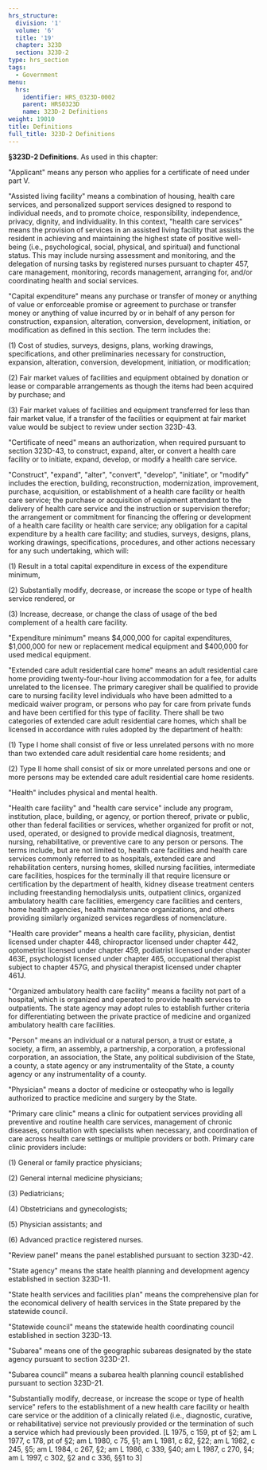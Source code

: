 ```yaml
---
hrs_structure:
  division: '1'
  volume: '6'
  title: '19'
  chapter: 323D
  section: 323D-2
type: hrs_section
tags:
  - Government
menu:
  hrs:
    identifier: HRS_0323D-0002
    parent: HRS0323D
    name: 323D-2 Definitions
weight: 19010
title: Definitions
full_title: 323D-2 Definitions
---
```

**§323D-2 Definitions**. As used in this chapter:

"Applicant" means any person who applies for a certificate of need under part V.

"Assisted living facility" means a combination of housing, health care services, and personalized support services designed to respond to individual needs, and to promote choice, responsibility, independence, privacy, dignity, and individuality. In this context, "health care services" means the provision of services in an assisted living facility that assists the resident in achieving and maintaining the highest state of positive well-being (i.e., psychological, social, physical, and spiritual) and functional status. This may include nursing assessment and monitoring, and the delegation of nursing tasks by registered nurses pursuant to chapter 457, care management, monitoring, records management, arranging for, and/or coordinating health and social services.

"Capital expenditure" means any purchase or transfer of money or anything of value or enforceable promise or agreement to purchase or transfer money or anything of value incurred by or in behalf of any person for construction, expansion, alteration, conversion, development, initiation, or modification as defined in this section. The term includes the:

(1) Cost of studies, surveys, designs, plans, working drawings, specifications, and other preliminaries necessary for construction, expansion, alteration, conversion, development, initiation, or modification;

(2) Fair market values of facilities and equipment obtained by donation or lease or comparable arrangements as though the items had been acquired by purchase; and

(3) Fair market values of facilities and equipment transferred for less than fair market value, if a transfer of the facilities or equipment at fair market value would be subject to review under section 323D-43.

"Certificate of need" means an authorization, when required pursuant to section 323D-43, to construct, expand, alter, or convert a health care facility or to initiate, expand, develop, or modify a health care service.

"Construct", "expand", "alter", "convert", "develop", "initiate", or "modify" includes the erection, building, reconstruction, modernization, improvement, purchase, acquisition, or establishment of a health care facility or health care service; the purchase or acquisition of equipment attendant to the delivery of health care service and the instruction or supervision therefor; the arrangement or commitment for financing the offering or development of a health care facility or health care service; any obligation for a capital expenditure by a health care facility; and studies, surveys, designs, plans, working drawings, specifications, procedures, and other actions necessary for any such undertaking, which will:

(1) Result in a total capital expenditure in excess of the expenditure minimum,

(2) Substantially modify, decrease, or increase the scope or type of health service rendered, or

(3) Increase, decrease, or change the class of usage of the bed complement of a health care facility.

"Expenditure minimum" means $4,000,000 for capital expenditures, $1,000,000 for new or replacement medical equipment and $400,000 for used medical equipment.

"Extended care adult residential care home" means an adult residential care home providing twenty-four-hour living accommodation for a fee, for adults unrelated to the licensee. The primary caregiver shall be qualified to provide care to nursing facility level individuals who have been admitted to a medicaid waiver program, or persons who pay for care from private funds and have been certified for this type of facility. There shall be two categories of extended care adult residential care homes, which shall be licensed in accordance with rules adopted by the department of health:

(1) Type I home shall consist of five or less unrelated persons with no more than two extended care adult residential care home residents; and

(2) Type II home shall consist of six or more unrelated persons and one or more persons may be extended care adult residential care home residents.

"Health" includes physical and mental health.

"Health care facility" and "health care service" include any program, institution, place, building, or agency, or portion thereof, private or public, other than federal facilities or services, whether organized for profit or not, used, operated, or designed to provide medical diagnosis, treatment, nursing, rehabilitative, or preventive care to any person or persons. The terms include, but are not limited to, health care facilities and health care services commonly referred to as hospitals, extended care and rehabilitation centers, nursing homes, skilled nursing facilities, intermediate care facilities, hospices for the terminally ill that require licensure or certification by the department of health, kidney disease treatment centers including freestanding hemodialysis units, outpatient clinics, organized ambulatory health care facilities, emergency care facilities and centers, home health agencies, health maintenance organizations, and others providing similarly organized services regardless of nomenclature.

"Health care provider" means a health care facility, physician, dentist licensed under chapter 448, chiropractor licensed under chapter 442, optometrist licensed under chapter 459, podiatrist licensed under chapter 463E, psychologist licensed under chapter 465, occupational therapist subject to chapter 457G, and physical therapist licensed under chapter 461J.

"Organized ambulatory health care facility" means a facility not part of a hospital, which is organized and operated to provide health services to outpatients. The state agency may adopt rules to establish further criteria for differentiating between the private practice of medicine and organized ambulatory health care facilities.

"Person" means an individual or a natural person, a trust or estate, a society, a firm, an assembly, a partnership, a corporation, a professional corporation, an association, the State, any political subdivision of the State, a county, a state agency or any instrumentality of the State, a county agency or any instrumentality of a county.

"Physician" means a doctor of medicine or osteopathy who is legally authorized to practice medicine and surgery by the State.

"Primary care clinic" means a clinic for outpatient services providing all preventive and routine health care services, management of chronic diseases, consultation with specialists when necessary, and coordination of care across health care settings or multiple providers or both. Primary care clinic providers include:

(1) General or family practice physicians;

(2) General internal medicine physicians;

(3) Pediatricians;

(4) Obstetricians and gynecologists;

(5) Physician assistants; and

(6) Advanced practice registered nurses.

"Review panel" means the panel established pursuant to section 323D-42.

"State agency" means the state health planning and development agency established in section 323D-11.

"State health services and facilities plan" means the comprehensive plan for the economical delivery of health services in the State prepared by the statewide council.

"Statewide council" means the statewide health coordinating council established in section 323D-13.

"Subarea" means one of the geographic subareas designated by the state agency pursuant to section 323D-21.

"Subarea council" means a subarea health planning council established pursuant to section 323D-21.

"Substantially modify, decrease, or increase the scope or type of health service" refers to the establishment of a new health care facility or health care service or the addition of a clinically related (i.e., diagnostic, curative, or rehabilitative) service not previously provided or the termination of such a service which had previously been provided. [L 1975, c 159, pt of §2; am L 1977, c 178, pt of §2; am L 1980, c 75, §1; am L 1981, c 82, §22; am L 1982, c 245, §5; am L 1984, c 267, §2; am L 1986, c 339, §40; am L 1987, c 270, §4; am L 1997, c 302, §2 and c 336, §§1 to 3]
